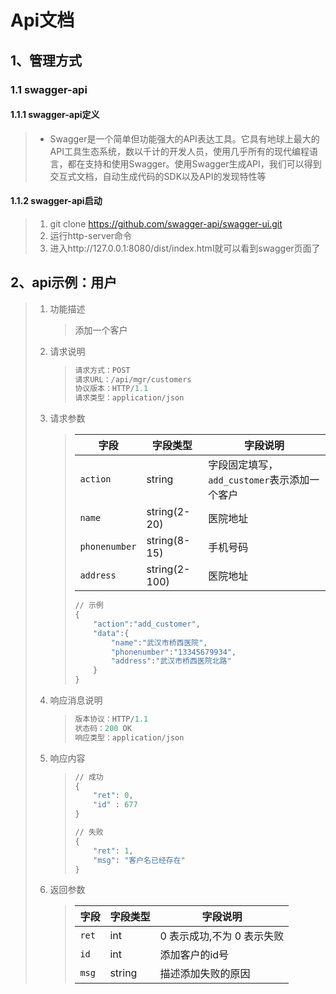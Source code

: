 # Api文档

## 1、管理方式

### 1.1	swagger-api

#### 1.1.1	swagger-api定义

> - Swagger是一个简单但功能强大的API表达工具。它具有地球上最大的API工具生态系统，数以千计的开发人员，使用几乎所有的现代编程语言，都在支持和使用Swagger。使用Swagger生成API，我们可以得到交互式文档，自动生成代码的SDK以及API的发现特性等

#### 1.1.2	swagger-api启动

> 1. git clone https://github.com/swagger-api/swagger-ui.git
> 2. 运行http-server命令
> 3. 进入http://127.0.0.1:8080/dist/index.html就可以看到swagger页面了

## 2、api示例：用户

> 1. 功能描述
>
>    > 添加一个客户
>
> 2. 请求说明
>
>    > ```python
>    > 请求方式：POST  
>    > 请求URL：/api/mgr/customers
>    > 协议版本：HTTP/1.1
>    > 请求类型：application/json
>    > ```
>
> 3. 请求参数
>
>    > | 字段          | 字段类型      | 字段说明                                     |
>    > | ------------- | ------------- | -------------------------------------------- |
>    > | `action`      | string        | 字段固定填写，`add_customer`表示添加一个客户 |
>    > | `name`        | string(2-20)  | 医院地址                                     |
>    > | `phonenumber` | string(8-15)  | 手机号码                                     |
>    > | `address`     | string(2-100) | 医院地址                                     |
>    >
>    > ```python
>    > // 示例
>    > {
>    >     "action":"add_customer",
>    >     "data":{
>    >         "name":"武汉市桥西医院",
>    >         "phonenumber":"13345679934",
>    >         "address":"武汉市桥西医院北路"
>    >     }
>    > }
>    > ```
>
> 4. 响应消息说明
>
>    > ```python
>    > 版本协议：HTTP/1.1
>    > 状态码：200 OK
>    > 响应类型：application/json
>    > ```
>
> 5. 响应内容
>
>    > ```python
>    > // 成功
>    > {
>    >     "ret": 0,
>    >     "id" : 677
>    > }
>    > 
>    > // 失败
>    > {
>    >     "ret": 1,    
>    >     "msg": "客户名已经存在"
>    > }
>    > ```
>
> 6. 返回参数
>
>    > | 字段  | 字段类型 | 字段说明                   |
>    > | ----- | -------- | -------------------------- |
>    > | `ret` | int      | 0 表示成功,不为 0 表示失败 |
>    > | `id`  | int      | 添加客户的id号             |
>    > | `msg` | string   | 描述添加失败的原因         |